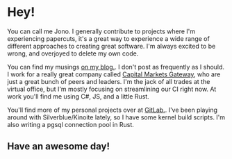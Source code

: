 # Hey!

You can call me Jono. I generally contribute to projects where I'm experiencing papercuts, it's a great way to experience a wide range of different approaches to creating great software. I'm always excited to be wrong, and overjoyed to delete my own code.

You can find my musings [on my blog.](https://dickinson.id/). I don't post as frequently as I should. I work for a really great company called [Capital Markets Gateway](https://cmgx.io/), who are just a great bunch of peers and leaders. I'm the jack of all trades at the virtual office, but I'm mostly focusing on streamlining our CI right now. At work you'll find me using C#, JS, and a little Rust.

You'll find more of my personal projects over at [GitLab.](https://gitlab.com/jcdickinson). I've been playing around with Silverblue/Kinoite lately, so I have some kernel build scripts. I'm also writing a pgsql connection pool in Rust.

## Have an awesome day!
